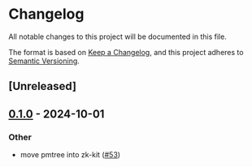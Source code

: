 # Changelog
All notable changes to this project will be documented in this file.

The format is based on [Keep a Changelog](https://keepachangelog.com/en/1.0.0/),
and this project adheres to [Semantic Versioning](https://semver.org/spec/v2.0.0.html).

## [Unreleased]

## [0.1.0](https://github.com/privacy-scaling-explorations/zk-kit.rust/releases/tag/zk-kit-pmt-v0.1.0) - 2024-10-01

### Other
- move pmtree into zk-kit ([#53](https://github.com/privacy-scaling-explorations/zk-kit.rust/pull/53))
